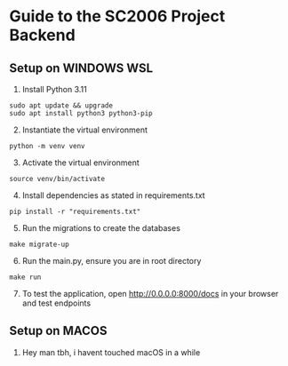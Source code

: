 # Guide to the SC2006 Project Backend

## Setup on WINDOWS WSL

1. Install Python 3.11

```
sudo apt update && upgrade
sudo apt install python3 python3-pip
```

2. Instantiate the virtual environment

```
python -m venv venv
```

3. Activate the virtual environment

```
source venv/bin/activate
```

4. Install dependencies as stated in requirements.txt

```
pip install -r "requirements.txt"
```

5. Run the migrations to create the databases

```
make migrate-up
```

6. Run the main.py, ensure you are in root directory

```
make run
```

7. To test the application, open http://0.0.0.0:8000/docs in your browser and test endpoints

## Setup on MACOS

1. Hey man tbh, i havent touched macOS in a while
